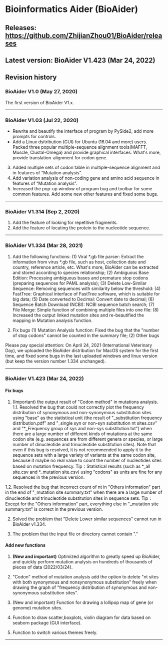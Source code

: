 # Bioinformatics Aider (BioAider)

## Releases: https://github.com/ZhijianZhou01/BioAider/releases

## Latest version: BioAider V1.423 (Mar 24, 2022)


## Revision history
### BioAider V1.0 (May 27, 2020)
The first version of BioAider V1.x.

-----
### BioAider V1.03 (Jul 22, 2020)
+ Rewrite and beautify the interface of program by PySide2, add more prompts for controls.
+ Add a Linux dsitribution (GUI) for Ubuntu (16.04 and more) users.
Packed three popular multiple-sequence alignment tools(MAFFT, Muscle, Clustal-Omega) and provide graphical interfaces. What's more, provide translation-alignment for codon gene.
3. Added multiple sets of codon table in multiple-sequence alignment and in features of “Mutation analysis”.
4. Add variation analysis of non-coding gene and amino acid sequence in features of “Mutation analysis”.
5. Increased the pop-up window of program bug and toolbar for some common features.
Add some new other features and fixed some bugs.

-----
### BioAider V1.314 (Sep 2, 2020)
1. Add the feature of looking for repetitive fragments.
2. Add the feature of locating the protein to the nucleotide sequence.

-----
### BioAider V1.334 (Mar 28, 2021)
1. Add the following functions:
    (1) Viral *.gb file parser: Extract the information from virus *.gb file, such as host, collection date and country, reference article, etc. What's more, BioAider can be extracted and stored according to species relationship;
    (2) Ambiguous Base Edition: Processing ambiguous bases and premature stop codons (preparing sequences for PAML analysis);
    (3) Delete Low-Similar Sequence: Removing sequences with similarity below the threshold:
    (4) FastTree: Graphical interface of FastTree software, which is suitable for big data;
    (5) Date converted to Decimal: Convert date to decimal;
    (6) Sequence Batch Download (NCBI): NCBI sequence batch search;
    (7) File Merge: Simple function of combining multiple files into one file:
    (8) Increased the output linked mutation sites and re-beautified the mapping in Mutation analysis function.

2. Fix bugs
    (1) Mutation Analysis function: Fixed the bug that the "number of stop codons" cannot be counted in the summary file;
    (2) Other bugs

Please pay special attention:
On April 24, 2021 (International Veterinary Day), we uploaded the BioAider distribution for MacOS system for the first time, and fixed some bugs in the last uploaded windows and linux version (but keep the version number 1.334 unchanged).

-----
### BioAider V1.423 (Mar 24, 2022)
#### Fix bugs
1. (Important) the output result of "Codon method" in mutations analysis.
  1.1. Resolved the bug that could not correctly plot the frequency distribution of synonymous and non-synonymous substitution sites using "base" as the statistical unit (the result of "_substitution frequency distribution.pdf" and "_single syn or non-syn substitution nt sites.csv" and "*_Frequency group of sys and non-sys substitution.txt") when there are a large number of different kinds of mutations at the same codon site (e.g. sequences are from different genera or species, or large number of dinucleotide and trinucleotide substitution sites). Note that even if this bug is resolved, it is not recommended to apply it to the sequence sets with a large variety of variants at the same codon site, because it maybe no real value to count the number of nucleotides sites based on mutation frequency.
    Tip：Statistical results (such as *_all site.csv and *_mutation site.csv) using "codons" as units are fine for any sequences in the previous version.

  1.2. Resolved the bug that incorrect count of nt in "Others information" part in the end of "_mutation site summary.txt" when there are a large number of dinucleotide and trinucleotide substitution sites in sequence sets.
    Tip：Except for the "Others information" part, everything else in "_mutation site summary.txt" is correct in the previous version.

2. Solved the problem that "Delete Lower similar sequences" cannot run in BioAider v1.334.

3. The problem that the input file or directory cannot contain "."

#### Add new functions
1. <b>(New and important)</b> Optimized algorithm to greatly speed up BioAider, and quickly perform mutation analysis on hundreds of thousands of pieces of data (2022/03/24).

2. "Codon" method of mutation analysis add the option to delete "nt sites with both synonymous and nonsynonymous substitution" freely when drawing the graph of "frequency distribution of synonymous and non-synonymous substitution sites".

3. (New and important) Function for drawing a lollipop map of gene (or genome) mutation sites.

4. Function to draw scatter,boxplots, violin diagram for data based on seaborn package (GUI interface).

5. Function to switch various themes freely.

-----

